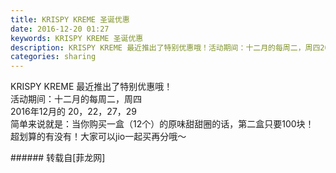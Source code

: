 ```yaml
---
title: KRISPY KREME 圣诞优惠
date: 2016-12-20 01:27
keywords: KRISPY KREME 圣诞优惠
description: KRISPY KREME 最近推出了特别优惠哦！活动期间：十二月的每周二，周四2016年12月的 20，22，27，29简单来说就是：当你购买一盒（12个）的原味甜甜圈的话，第二盒只要100块！超划算的有没有！大家可以jio一起买再分哦～
categories: sharing
---
```

<td class="t_f" id="postmessage_445972">

KRISPY KREME 最近推出了特别优惠哦！<br/>
活动期间：十二月的每周二，周四<br/>
2016年12月的 20，22，27，29<br/>
简单来说就是：当你购买一盒（12个）的原味甜甜圈的话，第二盒只要100块！<br/>
超划算的有没有！大家可以jio一起买再分哦～<br/>
<img alt="" border="0" class="zoom" data-cf-modified-c1c4884f2723f43a0a24926d-="" file="http://www.flw.ph/data/appbyme/upload/image/201612/20/dM8hWGdb53Lj.jpg" id="aimg_q91D0" lazyloadthumb="1" onclick="" onmouseover="" src="http://www.flw.ph/data/appbyme/upload/image/201612/20/dM8hWGdb53Lj.jpg"/><br/>
</td>
###### 转载自[菲龙网]